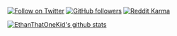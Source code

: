 [![Follow on Twitter](https://img.shields.io/badge/--twitter?label=Twitter&logo=Twitter&style=social)](https://twitter.com/__etok__)
[![GitHub followers](https://img.shields.io/github/followers/EthanThatOneKid?style=social)](https://github.com/EthanThatOneKid)
[![Reddit Karma](https://img.shields.io/reddit/user-karma/combined/EthanThatOneKid?style=social)](https://www.reddit.com/u/EthanThatOneKid)

[![EthanThatOneKid's github stats](https://github-readme-stats.vercel.app/api?username=EthanThatOneKid&show_icons=true&theme=tokyonight)](http://ethandavidson.com/)
